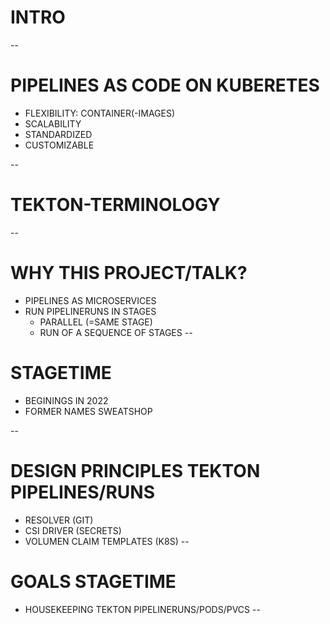 # INTRO
--
# PIPELINES AS CODE ON KUBERETES
* FLEXIBILITY: CONTAINER(-IMAGES)
* SCALABILITY
* STANDARDIZED
* CUSTOMIZABLE

--
# TEKTON-TERMINOLOGY
--
# WHY THIS PROJECT/TALK?
* PIPELINES AS MICROSERVICES
* RUN PIPELINERUNS IN STAGES
    * PARALLEL (=SAME STAGE)
    * RUN OF A SEQUENCE OF STAGES
--
# STAGETIME
* BEGININGS IN 2022
* FORMER NAMES SWEATSHOP

--
# DESIGN PRINCIPLES TEKTON PIPELINES/RUNS
* RESOLVER (GIT)
* CSI DRIVER (SECRETS)
* VOLUMEN CLAIM TEMPLATES (K8S)
--
# GOALS STAGETIME
* HOUSEKEEPING TEKTON PIPELINERUNS/PODS/PVCS
--